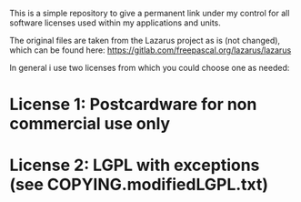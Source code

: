 This is a simple repository to give a permanent link under my control for all software licenses used within my applications and units.

The original files are taken from the Lazarus project as is (not changed), which can be found here: https://gitlab.com/freepascal.org/lazarus/lazarus


In general i use two licenses from which you could choose one as needed:


# License 1: Postcardware for non commercial use only
# License 2: LGPL with exceptions (see COPYING.modifiedLGPL.txt)


